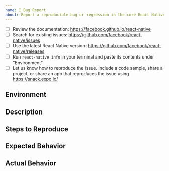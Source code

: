 ```yaml
---
name: 🐛 Bug Report
about: Report a reproducible bug or regression in the core React Native library.
---
```


<!-- Requirements: please go through this checklist before opening a new issue -->
  - [ ] Review the documentation: https://facebook.github.io/react-native
  - [ ] Search for existing issues: https://github.com/facebook/react-native/issues
  - [ ] Use the latest React Native version: https://github.com/facebook/react-native/releases
  - [ ] Run `react-native info` in your terminal and paste its contents under "Environment"
  - [ ] Let us know how to reproduce the issue. Include a code sample, share a project, or
    share an app that reproduces the issue using https://snack.expo.io/

## Environment
<!-- Required. -->

## Description
<!-- Describe your issue in detail. -->

## Steps to Reproduce
<!-- Required. -->

## Expected Behavior
<!-- Write what you thought would happen. -->

## Actual Behavior
<!-- Write what happened. Include screenshots if needed. If this is a regression, let us know. -->
